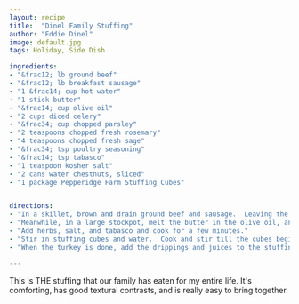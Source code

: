 ```yaml
---
layout: recipe
title:  "Dinel Family Stuffing"
author: "Eddie Dinel"
image: default.jpg
tags: Holiday, Side Dish

ingredients:
- "&frac12; lb ground beef"
- "&frac12; lb breakfast sausage"
- "1 &frac14; cup hot water"
- "1 stick butter"
- "&frac14; cup olive oil"
- "2 cups diced celery"
- "&frac34; cup chopped parsley" 
- "2 teaspoons chopped fresh rosemary"
- "4 teaspoons chopped fresh sage" 
- "&frac34; tsp poultry seasoning"
- "&frac14; tsp tabasco"
- "1 teaspoon kosher salt"
- "2 cans water chestnuts, sliced"
- "1 package Pepperidge Farm Stuffing Cubes"


directions:
- "In a skillet, brown and drain ground beef and sausage.  Leaving the pieces larger will be to your advantage later.  Remove the fat from the pan, then deglaze the pan with the water, scraping up all the fond.  Pour that liquid into a measuring cup and top up till you have 1 &frac14; cups"
- "Meanwhile, in a large stockpot, melt the butter in the olive oil, and sautee celery and parsley until starting to brown."   
- "Add herbs, salt, and tabasco and cook for a few minutes."
- "Stir in stuffing cubes and water.  Cook and stir till the cubes begin to break down and simmer for no more than 30 minutes!  It will try to brown and stick to the pan here.  Keep it moving!"
- "When the turkey is done, add the drippings and juices to the stuffing, and reheat, stirring.   

---
```


This is THE stuffing that our family has eaten for my entire life.  It's comforting, has good textural contrasts, and is really easy to bring together. 
